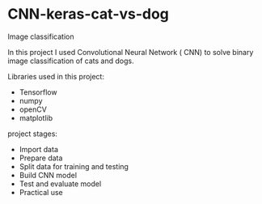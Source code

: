 # CNN-keras-cat-vs-dog
Image classification

In this project I used Convolutional Neural Network ( CNN) to solve binary image classification of cats and dogs.

Libraries used in this project:
- Tensorflow
- numpy
- openCV
- matplotlib

project stages:
- Import data
- Prepare data
- Split data for training and testing
- Build CNN model
- Test and evaluate model
- Practical use
